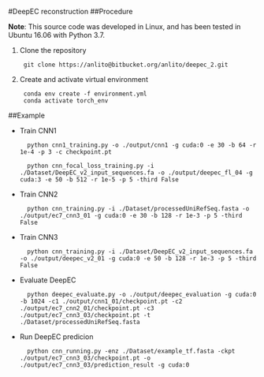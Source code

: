 #DeepEC reconstruction
##Procedure

**Note**: 
This source code was developed in Linux, and has been tested in Ubuntu 16.06 with Python 3.7.

1. Clone the repository

        git clone https://anlito@bitbucket.org/anlito/deepec_2.git

2. Create and activate virtual environment

        conda env create -f environment.yml
        conda activate torch_env


##Example


- Train CNN1

        python cnn1_training.py -o ./output/cnn1 -g cuda:0 -e 30 -b 64 -r 1e-4 -p 3 -c checkpoint.pt 

        python cnn_focal_loss_training.py -i ./Dataset/DeepEC_v2_input_sequences.fa -o ./output/deepec_fl_04 -g cuda:3 -e 50 -b 512 -r 1e-5 -p 5 -third False

- Train CNN2

        python cnn_training.py -i ./Dataset/processedUniRefSeq.fasta -o ./output/ec7_cnn3_01 -g cuda:0 -e 30 -b 128 -r 1e-3 -p 5 -third False

- Train CNN3

        python cnn_training.py -i ./Dataset/DeepEC_v2_input_sequences.fa -o ./output/deepec_v2_01 -g cuda:0 -e 50 -b 128 -r 1e-3 -p 5 -third False

- Evaluate DeepEC

        python deepec_evaluate.py -o ./output/deepec_evaluation -g cuda:0 -b 1024 -c1 ./output/cnn1_01/checkpoint.pt -c2 ./output/ec7_cnn2_01/checkpoint.pt -c3 ./output/ec7_cnn3_03/checkpoint.pt -t ./Dataset/processedUniRefSeq.fasta


- Run DeepEC predicion

        python cnn_running.py -enz ./Dataset/example_tf.fasta -ckpt ./output/ec7_cnn3_03/checkpoint.pt -o ./output/ec7_cnn3_03/prediction_result -g cuda:0